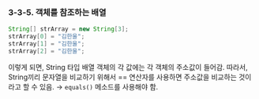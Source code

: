 ### 3-3-5. 객체를 참조하는 배열

```java
String[] strArray = new String[3];
strArray[0] = "김한울";
strArray[1] = "김한울";
strArray[2] = "김한울";
```

이렇게 되면, String 타입 배열 객체의 각 값에는 각 객체의 주소값이 들어감. 따라서, String끼리 문자열을 비교하기 위해서 == 연산자를 사용하면 주소값을 비교하는 것이라고 할 수 있음. → `equals()` 메소드를 사용해야 함.